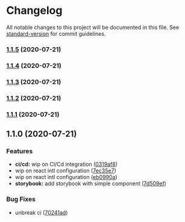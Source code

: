 # Changelog

All notable changes to this project will be documented in this file. See [standard-version](https://github.com/conventional-changelog/standard-version) for commit guidelines.

### [1.1.5](http://bitbucket.org/tourisoft/hsv4_extranet/compare/v1.1.2...v1.1.5) (2020-07-21)

### [1.1.4](http://bitbucket.org/tourisoft/hsv4_extranet/compare/v1.1.2...v1.1.4) (2020-07-21)

### [1.1.3](http://bitbucket.org/tourisoft/hsv4_extranet/compare/v1.1.2...v1.1.3) (2020-07-21)

### [1.1.2](http://bitbucket.org/tourisoft/hsv4_extranet/compare/v1.1.1...v1.1.2) (2020-07-21)

### [1.1.1](http://bitbucket.org/tourisoft/hsv4_extranet/compare/v1.1.0...v1.1.1) (2020-07-21)

## 1.1.0 (2020-07-21)


### Features

* **ci/cd:** wip on CI/Cd integration ([0319af8](http://bitbucket.org/tourisoft/hsv4_extranet/commit/0319af83d78b193e4cc7b36dc9a0910bf8b47743))
* wip on react intl configuration ([7ec35e7](http://bitbucket.org/tourisoft/hsv4_extranet/commit/7ec35e7229647686eef00c56d25d44826810af7b))
* wip on react intl configuration ([eb0990a](http://bitbucket.org/tourisoft/hsv4_extranet/commit/eb0990af7fbda4df8216b184fbee43c3dc5b5f45))
* **storybook:** add storybook with simple component ([7d509ef](http://bitbucket.org/tourisoft/hsv4_extranet/commit/7d509ef1e252a91c760fce56f3a51504c0bc214a))


### Bug Fixes

* unbreak ci ([70241ad](http://bitbucket.org/tourisoft/hsv4_extranet/commit/70241ad51e5db7431929ddba7482bab4e0277976))
